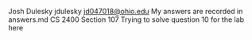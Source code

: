 Josh Dulesky jdulesky 
jd047018@ohio.edu
My answers are recorded in answers.md
CS 2400 Section 107
Trying to solve question 10 for the lab
here
